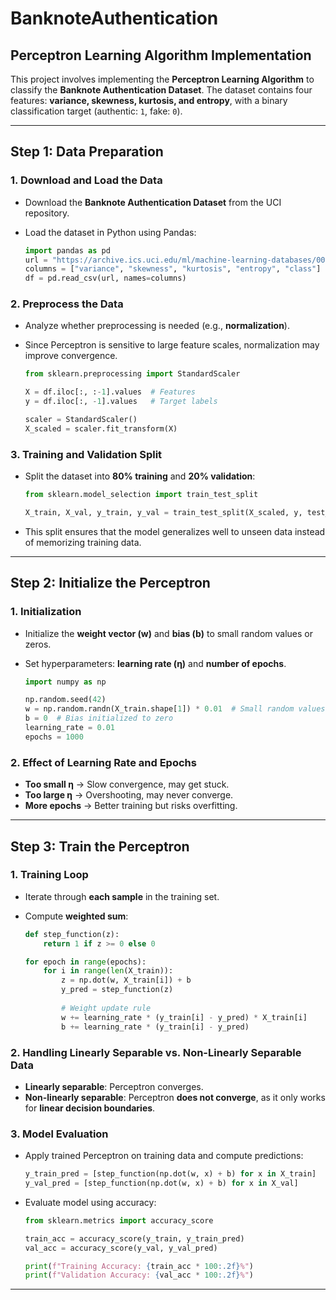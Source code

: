 # BanknoteAuthentication
## Perceptron Learning Algorithm Implementation

This project involves implementing the **Perceptron Learning Algorithm** to classify the **Banknote Authentication Dataset**. The dataset contains four features: **variance, skewness, kurtosis, and entropy**, with a binary classification target (authentic: `1`, fake: `0`).

---

## **Step 1: Data Preparation**

### **1. Download and Load the Data**
- Download the **Banknote Authentication Dataset** from the UCI repository.
- Load the dataset in Python using Pandas:
  
  ```python
  import pandas as pd
  url = "https://archive.ics.uci.edu/ml/machine-learning-databases/00267/data_banknote_authentication.txt"
  columns = ["variance", "skewness", "kurtosis", "entropy", "class"]
  df = pd.read_csv(url, names=columns)
  ```

### **2. Preprocess the Data**
- Analyze whether preprocessing is needed (e.g., **normalization**).
- Since Perceptron is sensitive to large feature scales, normalization may improve convergence.

  ```python
  from sklearn.preprocessing import StandardScaler
  
  X = df.iloc[:, :-1].values  # Features
  y = df.iloc[:, -1].values   # Target labels
  
  scaler = StandardScaler()
  X_scaled = scaler.fit_transform(X)
  ```

### **3. Training and Validation Split**
- Split the dataset into **80% training** and **20% validation**:
  
  ```python
  from sklearn.model_selection import train_test_split
  
  X_train, X_val, y_train, y_val = train_test_split(X_scaled, y, test_size=0.2, random_state=42)
  ```

- This split ensures that the model generalizes well to unseen data instead of memorizing training data.

---

## **Step 2: Initialize the Perceptron**

### **1. Initialization**
- Initialize the **weight vector (w)** and **bias (b)** to small random values or zeros.
- Set hyperparameters: **learning rate (η)** and **number of epochs**.
  
  ```python
  import numpy as np
  
  np.random.seed(42)
  w = np.random.randn(X_train.shape[1]) * 0.01  # Small random values
  b = 0  # Bias initialized to zero
  learning_rate = 0.01
  epochs = 1000
  ```

### **2. Effect of Learning Rate and Epochs**
- **Too small η** → Slow convergence, may get stuck.
- **Too large η** → Overshooting, may never converge.
- **More epochs** → Better training but risks overfitting.

---

## **Step 3: Train the Perceptron**

### **1. Training Loop**
- Iterate through **each sample** in the training set.
- Compute **weighted sum**: 
  
  ```python
  def step_function(z):
      return 1 if z >= 0 else 0
  
  for epoch in range(epochs):
      for i in range(len(X_train)):
          z = np.dot(w, X_train[i]) + b
          y_pred = step_function(z)
          
          # Weight update rule
          w += learning_rate * (y_train[i] - y_pred) * X_train[i]
          b += learning_rate * (y_train[i] - y_pred)
  ```

### **2. Handling Linearly Separable vs. Non-Linearly Separable Data**
- **Linearly separable**: Perceptron converges.
- **Non-linearly separable**: Perceptron **does not converge**, as it only works for **linear decision boundaries**.

### **3. Model Evaluation**
- Apply trained Perceptron on training data and compute predictions:

  ```python
  y_train_pred = [step_function(np.dot(w, x) + b) for x in X_train]
  y_val_pred = [step_function(np.dot(w, x) + b) for x in X_val]
  ```

- Evaluate model using accuracy:

  ```python
  from sklearn.metrics import accuracy_score
  
  train_acc = accuracy_score(y_train, y_train_pred)
  val_acc = accuracy_score(y_val, y_val_pred)
  
  print(f"Training Accuracy: {train_acc * 100:.2f}%")
  print(f"Validation Accuracy: {val_acc * 100:.2f}%")
  ```

---
